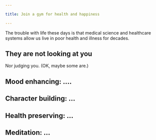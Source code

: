 ```yaml
---

title: Join a gym for health and happiness

---
```



The trouble with life these days is that medical science and healthcare systems
allow us live in poor health and illness for decades.


## They are not looking at you

Nor judging you. (OK, maybe some are.)

## Mood enhancing: ....


## Character building: ...


## Health preserving: ...


## Meditation: ...



